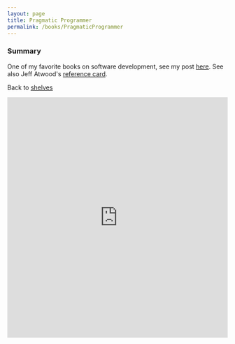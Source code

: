```yaml
---
layout: page
title: Pragmatic Programmer
permalink: /books/PragmaticProgrammer
---
```


### Summary

One of my favorite books on software development, see my post [here](http://bobbelderbos.com/2011/02/great-book-about-software-engineering/). See also Jeff Atwood's [reference card](http://blog.codinghorror.com/a-pragmatic-quick-reference/).

<span class="alignRight"><i class="fa fa-list"></i> Back to <a href="index.html">shelves</a></span>

<div id="instantPreview">
<iframe type="text/html" width="550" height="550" frameborder="0" allowfullscreen style="max-width:100%" src="https://read.amazon.com/kp/card?asin=B003GCTQAE&preview=inline&linkCode=kpe&ref_=cm_sw_r_kb_dp_w8A0wb1BZFQ6H&tag=bobbeld-20" ></iframe>
</div>
